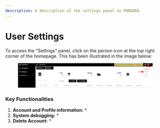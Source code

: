 ```yaml
---
description: A description of the settings panel on PANDORA
---
```


# User Settings

To access the "Settings" panel, click on the person icon at the top right corner of the homepage. This has been illustrated in the image below:&#x20;

<figure><img src="../../.gitbook/assets/user settings.png" alt=""><figcaption></figcaption></figure>

### Key Functionalities

1. **Account and Profile information:**
   *
2. **System debugging:**&#x20;
   *
3. **Delete Account:**
   *
